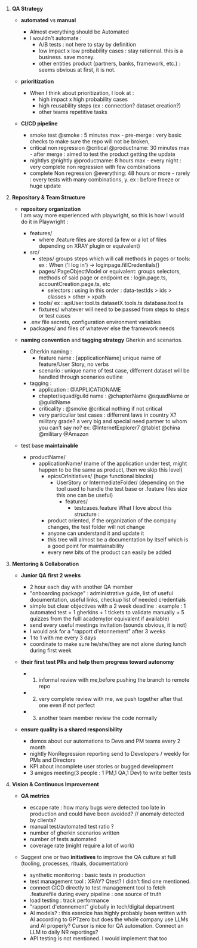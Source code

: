1. **QA Strategy**
   - **automated** vs **manual**
        - Almost everything should be Automated
        - I wouldn't automate :
            - A/B tests : not here to stay by definition
            - low impact x low probability cases : stay rationnal. this is a business. save money.
            - other entities product (partners, banks, framework, etc.) : seems obvious at first, it is not.

   - **prioritization**
        - When I think about prioritization, I look at : 
            - high impact x high probability cases
            - high reusability steps (ex : connection? dataset creation?)
            - other teams repetitive tasks

   - **CI/CD pipeline**
        - smoke test @smoke : 5 minutes max - pre-merge : very basic checks to make sure the repo will not be broken, 
        - critical non regression @critical @productname: 30 minutes max - after merge : aimed to test the product getting the update
        - nightlys @nightly @productname: 8 hours max - every night : very complete non regression with few combinations
        - complete Non regression @everything: 48 hours or more - rarely : every tests with many combinations, y. ex : before freeze or huge update



2. **Repository & Team Structure**
   - **repository organization**  
    I am way more experienced with playwright, so this is how I would do it in Playwright : 
        - features/
            - where .feature files are stored (a few or a lot of files depending on XRAY plugin or equivalent)
        - src/
            - steps/
                groups steps which will call methods in pages or tools: 
                ex : When ('I log in') -> loginpage.fillCredentials()
            - pages/ 
                PageObjectModel or equivalent: groups selectors, methods of said page or endpoint
                ex : login.page.ts, accountCreation.page.ts, etc 
                - selectors : using in this order : data-testIds > ids > classes > other > xpath
            - tools/ 
                ex : apiUser.tool.ts datasetX.tools.ts database.tool.ts
            - fixtures/
                whatever will need to be passed from steps to steps or test cases
        - .env file
            secrets, configuration environment variables
        - packages/ and files of whatever else the framework needs

   - **naming convention** and **tagging strategy** Gherkin and scenarios. 
        - Gherkin naming :
            - feature name : \[applicationName\] unique name of feature/User Story, no verbs
            - scenario : unique name of test case, differrent dataset will be handled through scenarios outline
        - tagging : 
            - application : @APPLICATIONAME
            - chapter/squad/guild name : @chapterName @squadName or @guildName
            - criticality : @smoke @critical nothing if not critical
            - very particuliar test cases : differrent laws in country X? military grade? a very big and special need partner to whom you can't say no?
                ex: @InternetExplorer7 @tablet @china @military @Amazon

   - test base **maintainable**
      - productName/
          - applicationName/ (name of the application under test, might happen to be the same as product, then we skip this level)
            - epicsOrInitiatives/ (huge functional blocks) 
               - UserStory or IntermediateFolder/ (depending on the tool used to handle the test base or .feature files size this one can be useful)
                 - features/
                    - testcases.feature
        What I love about this structure :
            - product oriented, if the organization of the company changes, the test folder will not change
            - anyone can understand it and update it
            - this tree will almost be a documentation by itself which is a good point for maintainability
            - every new bits of the product can easily be added



3. **Mentoring & Collaboration**
   - **Junior QA** **first 2 weeks**
        - 2 hour each day with another QA member
        - "onboarding package" : administrative guide, list of useful documentation, useful links, checkup list of needed credentials
        - simple but clear objectives with a 2 week deadline : example : 1 automated test + 1 gherkins + 1 tickets to validate manually + 5 quizzes from the fulll academy(or equivalent if available)
        - send every useful meetings invitation (sounds obvious, it is not)
        - I would ask for a "rapport d'etonnement" after 3 weeks
        - 1 to 1 with me every 3 days
        - coordinate to make sure he/she/they are not alone during lunch during first week

   - **their first test PRs and help them progress toward autonomy**
        - 1. informal review with me,before pushing the branch to remote repo
        - 2. very complete review with me, we push together after that one even if not perfect
        - 3. another team member review the code normally

   - **ensure quality is a shared responsibility**
        - demos about our automations to Devs and PM teams every 2 month
        - nightly NonRegression reporting send to Developers / weekly for PMs and Directors
        - KPI about incomplete user stories or bugged development
        - 3 amigos meeting(3 people : 1 PM,1 QA,1 Dev) to write better tests



4. **Vision & Continuous Improvement**
   - **QA metrics**
        - escape rate : how many bugs were detected too late in production and could have been avoided? // anomaly detected by clients?
        - manual test/automated test ratio ?
        - number of gherkin scenarios written
        - number of tests automated
        - coverage rate (might require a lot of work)
        
   - Suggest one or two **initiatives** to improve the QA culture at fulll (tooling, processes, rituals, documentation)
        - synthetic monitoring : basic tests in production
        - test management tool : XRAY? Qtest? I didn't find one mentioned.
        - connect CICD directly to test management tool to fetch .featurefile during every pipeline : one source of truth  
        - load testing : track performance 
        - "rapport d'etonnement" globally in tech/digital department
        - AI models? : this exercice has highly probably been written with AI according to GPTzero but does the whole company use LLMs and AI properly? Cursor is nice for QA automation. Connect an LLM to daily NR reportings?
        - API testing is not mentioned. I would implement that too
